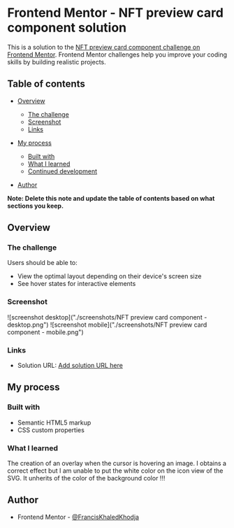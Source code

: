 # Frontend Mentor - NFT preview card component solution

This is a solution to the [NFT preview card component challenge on Frontend Mentor](https://www.frontendmentor.io/challenges/nft-preview-card-component-SbdUL_w0U). Frontend Mentor challenges help you improve your coding skills by building realistic projects. 

## Table of contents

- [Overview](#overview)
  - [The challenge](#the-challenge)
  - [Screenshot](#screenshot)
  - [Links](#links)
- [My process](#my-process)
  - [Built with](#built-with)
  - [What I learned](#what-i-learned)
  - [Continued development](#continued-development)

- [Author](#author)

**Note: Delete this note and update the table of contents based on what sections you keep.**

## Overview

### The challenge

Users should be able to:

- View the optimal layout depending on their device's screen size
- See hover states for interactive elements

### Screenshot

![screenshot desktop]("./screenshots/NFT preview card component - desktop.png")
![screenshot mobile]("./screenshots/NFT preview card component - mobile.png")

### Links

- Solution URL: [Add solution URL here](https://your-solution-url.com)


## My process

### Built with

- Semantic HTML5 markup
- CSS custom properties


### What I learned

The creation of an overlay when the cursor is hovering an image.
I obtains a correct effect but I am unable to put the white color on the icon view of the SVG.
It unherits of the color of the background color !!!


## Author

- Frontend Mentor - [@FrancisKhaledKhodja](https://www.frontendmentor.io/profile/FrancisKhaledKhodja)




